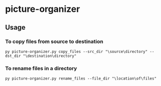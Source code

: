 # picture-organizer

## Usage

### To copy files from source to destination

```
py picture-organizer.py copy_files --src_dir "\source\directory" --dst_dir "\destination\directory"
```

### To rename files in a directory

```
py picture-organizer.py rename_files --file_dir "\location\of\files"
```